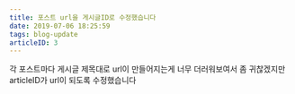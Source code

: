 ```yaml
---
title: 포스트 url을 게시글ID로 수정했습니다
date: 2019-07-06 18:25:59
tags: blog-update
articleID: 3
---
```

  
각 포스트마다 게시글 제목대로 url이 만들어지는게 너무 더러워보여서 좀 귀찮겠지만 articleID가 url이 되도록 수정했습니다  
  